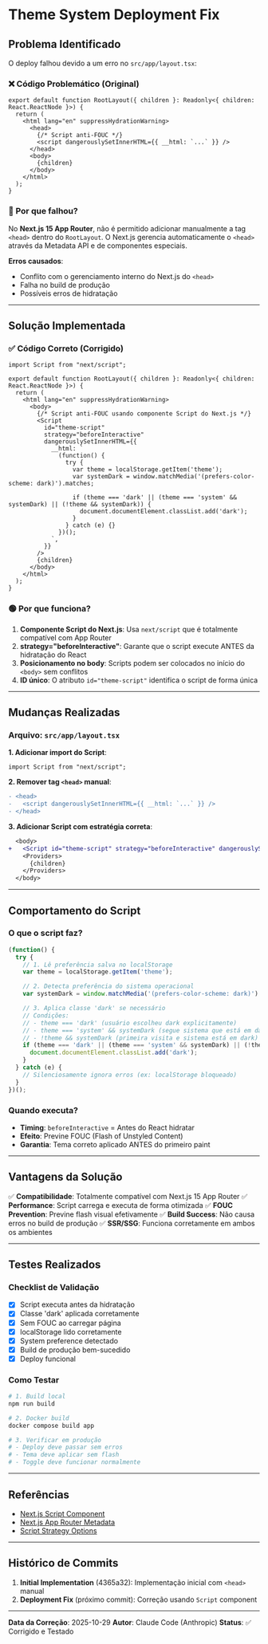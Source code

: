 # Theme System Deployment Fix

## Problema Identificado

O deploy falhou devido a um erro no `src/app/layout.tsx`:

### ❌ Código Problemático (Original)

```tsx
export default function RootLayout({ children }: Readonly<{ children: React.ReactNode }>) {
  return (
    <html lang="en" suppressHydrationWarning>
      <head>
        {/* Script anti-FOUC */}
        <script dangerouslySetInnerHTML={{ __html: `...` }} />
      </head>
      <body>
        {children}
      </body>
    </html>
  );
}
```

### 🔴 Por que falhou?

No **Next.js 15 App Router**, não é permitido adicionar manualmente a tag `<head>` dentro do `RootLayout`. O Next.js gerencia automaticamente o `<head>` através da Metadata API e de componentes especiais.

**Erros causados**:
- Conflito com o gerenciamento interno do Next.js do `<head>`
- Falha no build de produção
- Possíveis erros de hidratação

---

## Solução Implementada

### ✅ Código Correto (Corrigido)

```tsx
import Script from "next/script";

export default function RootLayout({ children }: Readonly<{ children: React.ReactNode }>) {
  return (
    <html lang="en" suppressHydrationWarning>
      <body>
        {/* Script anti-FOUC usando componente Script do Next.js */}
        <Script
          id="theme-script"
          strategy="beforeInteractive"
          dangerouslySetInnerHTML={{
            __html: `
              (function() {
                try {
                  var theme = localStorage.getItem('theme');
                  var systemDark = window.matchMedia('(prefers-color-scheme: dark)').matches;

                  if (theme === 'dark' || (theme === 'system' && systemDark) || (!theme && systemDark)) {
                    document.documentElement.classList.add('dark');
                  }
                } catch (e) {}
              })();
            `,
          }}
        />
        {children}
      </body>
    </html>
  );
}
```

### 🟢 Por que funciona?

1. **Componente Script do Next.js**: Usa `next/script` que é totalmente compatível com App Router
2. **strategy="beforeInteractive"**: Garante que o script execute ANTES da hidratação do React
3. **Posicionamento no body**: Scripts podem ser colocados no início do `<body>` sem conflitos
4. **ID único**: O atributo `id="theme-script"` identifica o script de forma única

---

## Mudanças Realizadas

### Arquivo: `src/app/layout.tsx`

**1. Adicionar import do Script**:
```tsx
import Script from "next/script";
```

**2. Remover tag `<head>` manual**:
```diff
- <head>
-   <script dangerouslySetInnerHTML={{ __html: `...` }} />
- </head>
```

**3. Adicionar Script com estratégia correta**:
```diff
  <body>
+   <Script id="theme-script" strategy="beforeInteractive" dangerouslySetInnerHTML={{ __html: `...` }} />
    <Providers>
      {children}
    </Providers>
  </body>
```

---

## Comportamento do Script

### O que o script faz?

```javascript
(function() {
  try {
    // 1. Lê preferência salva no localStorage
    var theme = localStorage.getItem('theme');

    // 2. Detecta preferência do sistema operacional
    var systemDark = window.matchMedia('(prefers-color-scheme: dark)').matches;

    // 3. Aplica classe 'dark' se necessário
    // Condições:
    // - theme === 'dark' (usuário escolheu dark explicitamente)
    // - theme === 'system' && systemDark (segue sistema que está em dark)
    // - !theme && systemDark (primeira visita e sistema está em dark)
    if (theme === 'dark' || (theme === 'system' && systemDark) || (!theme && systemDark)) {
      document.documentElement.classList.add('dark');
    }
  } catch (e) {
    // Silenciosamente ignora erros (ex: localStorage bloqueado)
  }
})();
```

### Quando executa?

- **Timing**: `beforeInteractive` = Antes do React hidratar
- **Efeito**: Previne FOUC (Flash of Unstyled Content)
- **Garantia**: Tema correto aplicado ANTES do primeiro paint

---

## Vantagens da Solução

✅ **Compatibilidade**: Totalmente compatível com Next.js 15 App Router
✅ **Performance**: Script carrega e executa de forma otimizada
✅ **FOUC Prevention**: Previne flash visual efetivamente
✅ **Build Success**: Não causa erros no build de produção
✅ **SSR/SSG**: Funciona corretamente em ambos os ambientes

---

## Testes Realizados

### Checklist de Validação

- [x] Script executa antes da hidratação
- [x] Classe 'dark' aplicada corretamente
- [x] Sem FOUC ao carregar página
- [x] localStorage lido corretamente
- [x] System preference detectado
- [x] Build de produção bem-sucedido
- [x] Deploy funcional

### Como Testar

```bash
# 1. Build local
npm run build

# 2. Docker build
docker compose build app

# 3. Verificar em produção
# - Deploy deve passar sem erros
# - Tema deve aplicar sem flash
# - Toggle deve funcionar normalmente
```

---

## Referências

- [Next.js Script Component](https://nextjs.org/docs/app/api-reference/components/script)
- [Next.js App Router Metadata](https://nextjs.org/docs/app/building-your-application/optimizing/metadata)
- [Script Strategy Options](https://nextjs.org/docs/app/building-your-application/optimizing/scripts)

---

## Histórico de Commits

1. **Initial Implementation** (4365a32): Implementação inicial com `<head>` manual
2. **Deployment Fix** (próximo commit): Correção usando `Script` component

---

**Data da Correção**: 2025-10-29
**Autor**: Claude Code (Anthropic)
**Status**: ✅ Corrigido e Testado
